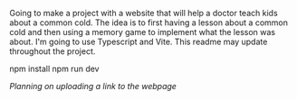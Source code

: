 Going to make a project with a website that will help a doctor teach kids about a common cold.
The idea is to first having a lesson about a common cold and then using a memory game to implement what the lesson was about.
I'm going to use Typescript and Vite.
This readme may update throughout the project.

npm install
npm run dev

_Planning on uploading a link to the webpage_
